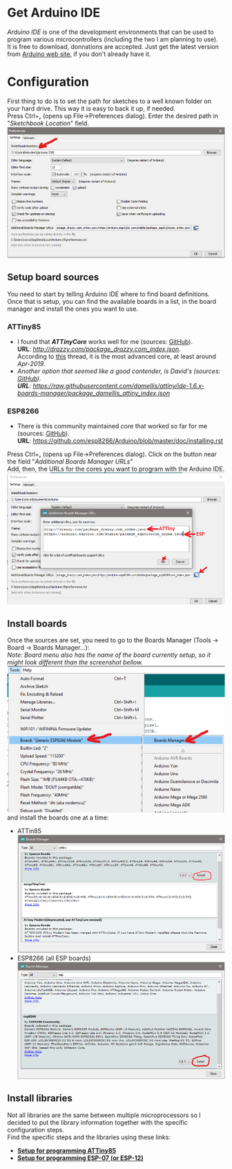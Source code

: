 # Get Arduino IDE
*Arduino IDE* is one of the development environments that can be used to program various microcontrollers (including the two I am planning to use).  
It is free to download, donnations are accepted.
Just get the latest version from [Arduino web site](https://www.arduino.cc/en/Main/Software), if you don't already have it.

# Configuration
First thing to do is to set the path for sketches to a well known folder on your hard drive. This way it is easy to back it up, if needed.  
Press Ctrl+**,** (opens up File->Preferences dialog). Enter the desired path in "*Sketchbook Location*" field.  
![](https://github.com/RazMake/ArduinoUNOMultiProgrammer/blob/master/Screenshots/SettingSketchbookLocation.png)

## Setup board sources
You need to start by telling Arduino IDE where to find board definitions.  
Once that is setup, you can find the available boards in a list, in the board manager and install the ones you want to use.  

### ATTiny85
* I found that ***ATTinyCore*** works well for me (sources: [GitHub](https://github.com/SpenceKonde/ATTinyCore/blob/master/Installation.md)).  
**URL**: *http://drazzy.com/package_drazzy.com_index.json*.  
According to [this](https://forum.arduino.cc/index.php?topic=609034.0) thread, it is the most advanced core, at least around *Apr-2019*.  
* *Another option that seemed like a good contender, is David's (sources: [GitHub](https://github.com/damellis/attiny/)).  
**URL**: https://raw.githubusercontent.com/damellis/attiny/ide-1.6.x-boards-manager/package_damellis_attiny_index.json*

### ESP8266
* There is this community maintained core that worked so far for me (sources: [GitHub](https://github.com/esp8266/Arduino)).  
**URL**: https://github.com/esp8266/Arduino/blob/master/doc/installing.rst

Press Ctrl+**,** (opens up File->Preferences dialog). Click on the button near the field "*Additional Boards Manager URLs*"   
Add, then, the URLs for the cores you want to program with the Arduino IDE.  
![](https://raw.githubusercontent.com/RazMake/ArduinoUNOMultiProgrammer/master/Screenshots/BoardSourceSetup.png)  

## Install boards
Once the sources are set, you need to go to the Boards Manager (Tools -> Board -> Boards Manager...):  
*Note: Board menu also has the name of the board currently setup, so it might look different than the screenshot bellow.*  
![](https://raw.githubusercontent.com/RazMake/ArduinoUNOMultiProgrammer/master/Screenshots/OpenBoardsManager.png)  
and install the boards one at a time:  
* ATTin85  
![](https://github.com/RazMake/ArduinoUNOMultiProgrammer/blob/master/Screenshots/InstallATTniyCore.png)  
* ESP8266 (all ESP boards)  
![](https://github.com/RazMake/ArduinoUNOMultiProgrammer/blob/master/Screenshots/InstallEsp8266Core.png)  

## Install libraries
Not all libraries are the same between multiple microprocessors so I decided to put the library information together with the specific configuration steps.  
Find the specific steps and the libraries using these links:  
* **[Setup for programming ATTiny85](https://github.com/RazMake/ArduinoUNOMultiProgrammer/blob/master/Software/SetupForATTiny.md)**  
* **[Setup for programming ESP-07 (or ESP-12)](https://github.com/RazMake/ArduinoUNOMultiProgrammer/blob/master/Software/SetupForESP.md)**  
